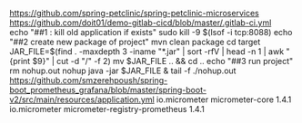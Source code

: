 https://github.com/spring-petclinic/spring-petclinic-microservices
https://github.com/doit01/demo-gitlab-cicd/blob/master/.gitlab-ci.yml  
echo "##1 : kill old application if exists"
sudo kill -9 $(lsof -i tcp:8088)
echo "##2 create new package of project"
mvn clean package
cd target
JAR_FILE=$(find . -maxdepth 3 -iname "*.jar" | sort -rfV  | head -n 1 | awk "{print $9}" | cut -d "/" -f 2)
mv $JAR_FILE .. && cd ..
echo "##3 run project"
rm nohup.out
nohup java -jar $JAR_FILE &
tail -f ./nohup.out
https://github.com/smzerehpoush/spring-boot_prometheus_grafana/blob/master/spring-boot-v2/src/main/resources/application.yml
<dependency>
            <groupId>io.micrometer</groupId>
            <artifactId>micrometer-core</artifactId>
            <version>1.4.1</version>
        </dependency>
        <!-- https://mvnrepository.com/artifact/io.micrometer/micrometer-registry-prometheus -->
        <dependency>
            <groupId>io.micrometer</groupId>
            <artifactId>micrometer-registry-prometheus</artifactId>
            <version>1.4.1</version>
        </dependency>
